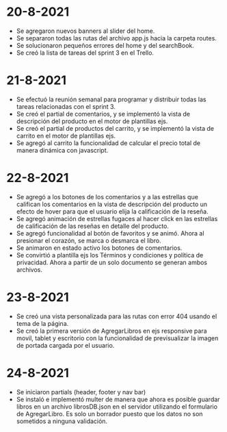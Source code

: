 # 20-8-2021
- Se agregaron nuevos banners al slider del home.
- Se separaron todas las rutas del archivo app.js hacia la carpeta routes.
- Se solucionaron pequeños errores del home y del searchBook.
- Se creó la lista de tareas del sprint 3 en el Trello.

# 21-8-2021
- Se efectuó la reunión semanal para programar y distribuir todas las tareas relacionadas con el sprint 3.
- Se creó el partial de comentarios, y se implementó la vista de descripción del producto en el motor de plantillas ejs. 
- Se creó el partial de productos del carrito, y se implementó la vista de carrito en el motor de plantillas ejs. 
- Se agregó al carrito la funcionalidad de calcular el precio total de manera dinámica con javascript.

# 22-8-2021
- Se agregó a los botones de los comentarios y a las estrellas que califican los comentarios en la vista de descripción del producto un efecto de hover para que el usuario elija la calificación de la reseña.
- Se agregó animación de estrellas fugaces al hacer click en las estrellas de calificación de las reseñas en detalle del producto.
- Se agregó funcionalidad al botón de favoritos y se animó. Ahora al presionar el corazón, se marca o desmarca el libro. 
- Se animaron en estado activo los botones de comentarios.
- Se convirtió a plantilla ejs los Términos y condiciones y política de privacidad. Ahora a partir de un solo documento se generan ambos archivos.

# 23-8-2021
- Se creó una vista personalizada para las rutas con error 404 usando el tema de la página.
- Se creó la primera versión de AgregarLibros en ejs responsive para movil, tablet y escritorio con la funcionalidad de previsualizar la imagen de portada cargada por el usuario.

# 24-8-2021
- Se iniciaron partials (header, footer y nav bar)
- Se instaló e implementó multer de manera que ahora es posible guardar libros en un archivo librosDB.json en el servidor utilizando el formulario de AgregarLibro. Es solo un borrador puesto que los datos no son sometidos a ninguna validación.